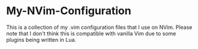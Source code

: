 # My-NVim-Configuration
This is a collection of my .vim configuration files that I use on NVim. Please note that I don't think this is compatible with vanilla Vim due to some plugins being written in Lua.

